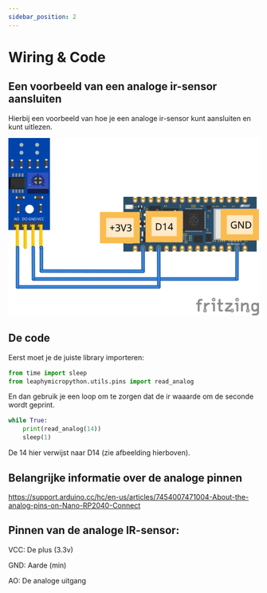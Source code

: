 ```yaml
---
sidebar_position: 2
---
```


# Wiring & Code

## Een voorbeeld van een analoge ir-sensor aansluiten

Hierbij een voorbeeld van hoe je een analoge ir-sensor kunt aansluiten en kunt uitlezen.

![analoge ir-sensor](nano_rp2040_analog_ir_sensor.svg)

## De code
Eerst moet je de juiste library importeren:

```py
from time import sleep
from leaphymicropython.utils.pins import read_analog
```

En dan gebruik je een loop om te zorgen dat de ir waaarde om de seconde
wordt geprint.

```py
while True:
    print(read_analog(14))
    sleep(1)
```

De 14 hier verwijst naar D14 (zie afbeelding hierboven).


## Belangrijke informatie over de analoge pinnen

https://support.arduino.cc/hc/en-us/articles/7454007471004-About-the-analog-pins-on-Nano-RP2040-Connect

## Pinnen van de analoge IR-sensor:
VCC: De plus (3.3v)

GND: Aarde (min)

AO: De analoge uitgang